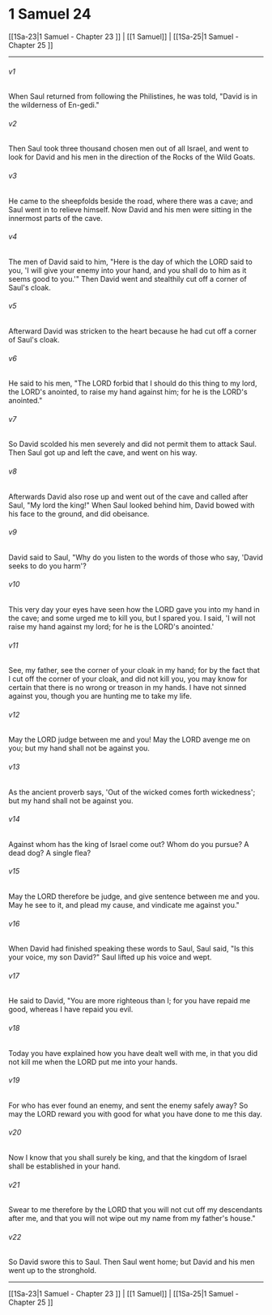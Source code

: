 # 1 Samuel 24

[[1Sa-23|1 Samuel - Chapter 23 ]] | [[1 Samuel]] | [[1Sa-25|1 Samuel - Chapter 25 ]]
***

###### v1
When Saul returned from following the Philistines, he was told, "David is in the wilderness of En-gedi."
###### v2
Then Saul took three thousand chosen men out of all Israel, and went to look for David and his men in the direction of the Rocks of the Wild Goats.
###### v3
He came to the sheepfolds beside the road, where there was a cave; and Saul went in to relieve himself. Now David and his men were sitting in the innermost parts of the cave.
###### v4
The men of David said to him, "Here is the day of which the LORD said to you, 'I will give your enemy into your hand, and you shall do to him as it seems good to you.'" Then David went and stealthily cut off a corner of Saul's cloak.
###### v5
Afterward David was stricken to the heart because he had cut off a corner of Saul's cloak.
###### v6
He said to his men, "The LORD forbid that I should do this thing to my lord, the LORD's anointed, to raise my hand against him; for he is the LORD's anointed."
###### v7
So David scolded his men severely and did not permit them to attack Saul. Then Saul got up and left the cave, and went on his way.
###### v8
Afterwards David also rose up and went out of the cave and called after Saul, "My lord the king!" When Saul looked behind him, David bowed with his face to the ground, and did obeisance.
###### v9
David said to Saul, "Why do you listen to the words of those who say, 'David seeks to do you harm'?
###### v10
This very day your eyes have seen how the LORD gave you into my hand in the cave; and some urged me to kill you, but I spared you. I said, 'I will not raise my hand against my lord; for he is the LORD's anointed.'
###### v11
See, my father, see the corner of your cloak in my hand; for by the fact that I cut off the corner of your cloak, and did not kill you, you may know for certain that there is no wrong or treason in my hands. I have not sinned against you, though you are hunting me to take my life.
###### v12
May the LORD judge between me and you! May the LORD avenge me on you; but my hand shall not be against you.
###### v13
As the ancient proverb says, 'Out of the wicked comes forth wickedness'; but my hand shall not be against you.
###### v14
Against whom has the king of Israel come out? Whom do you pursue? A dead dog? A single flea?
###### v15
May the LORD therefore be judge, and give sentence between me and you. May he see to it, and plead my cause, and vindicate me against you."
###### v16
When David had finished speaking these words to Saul, Saul said, "Is this your voice, my son David?" Saul lifted up his voice and wept.
###### v17
He said to David, "You are more righteous than I; for you have repaid me good, whereas I have repaid you evil.
###### v18
Today you have explained how you have dealt well with me, in that you did not kill me when the LORD put me into your hands.
###### v19
For who has ever found an enemy, and sent the enemy safely away? So may the LORD reward you with good for what you have done to me this day.
###### v20
Now I know that you shall surely be king, and that the kingdom of Israel shall be established in your hand.
###### v21
Swear to me therefore by the LORD that you will not cut off my descendants after me, and that you will not wipe out my name from my father's house."
###### v22
So David swore this to Saul. Then Saul went home; but David and his men went up to the stronghold.

***

[[1Sa-23|1 Samuel - Chapter 23 ]] | [[1 Samuel]] | [[1Sa-25|1 Samuel - Chapter 25 ]]
